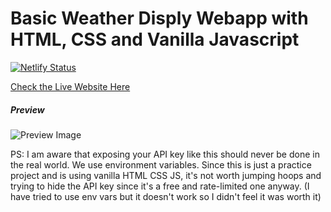 # Basic Weather Disply Webapp with HTML, CSS and Vanilla Javascript

[![Netlify Status](https://api.netlify.com/api/v1/badges/0d269fa6-dd50-43f8-9c8b-75d513156160/deploy-status)](https://app.netlify.com/sites/sammriddhgupta-weather-app/deploys)

<a href="https://sammriddhgupta-weather-app.netlify.app/" target="_blank" rel="noopener">Check the Live Website Here</a>

##### Preview 
![Preview Image](image.png)

PS: I am aware that exposing your API key like this should never be done in the real world. We use environment variables. Since this is just a practice project and is using vanilla HTML CSS JS, it's not worth jumping hoops and trying to hide the API key since it's a free and rate-limited one anyway. (I have tried to use env vars but it doesn't work so I didn't feel it was worth it)